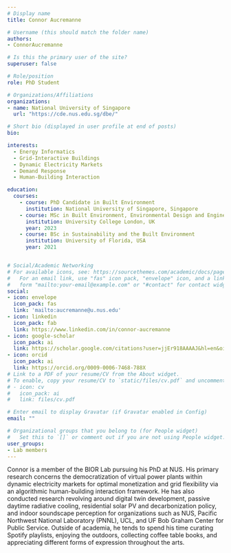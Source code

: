 ```yaml
---
# Display name
title: Connor Aucremanne

# Username (this should match the folder name)
authors:
- ConnorAucremanne

# Is this the primary user of the site?
superuser: false

# Role/position
role: PhD Student

# Organizations/Affiliations
organizations:
- name: National University of Singapore
  url: "https://cde.nus.edu.sg/dbe/"

# Short bio (displayed in user profile at end of posts)
bio:

interests:
  - Energy Informatics
  - Grid-Interactive Buildings
  - Dynamic Electricity Markets
  - Demand Response
  - Human-Building Interaction

education:
  courses:
    - course: PhD Candidate in Built Environment
      institution: National University of Singapore, Singapore
    - course: MSc in Built Environment, Environmental Design and Engineering
      institution: University College London, UK
      year: 2023
    - course: BSc in Sustainability and the Built Environment
      institution: University of Florida, USA
      year: 2021


# Social/Academic Networking
# For available icons, see: https://sourcethemes.com/academic/docs/page-builder/#icons
#   For an email link, use "fas" icon pack, "envelope" icon, and a link in the
#   form "mailto:your-email@example.com" or "#contact" for contact widget.
social:
- icon: envelope
  icon_pack: fas
  link: 'mailto:aucremanne@u.nus.edu'
- icon: linkedin
  icon_pack: fab
  link: https://www.linkedin.com/in/connor-aucremanne
- icon: google-scholar
  icon_pack: ai
  link: https://scholar.google.com/citations?user=jjEr918AAAAJ&hl=en&oi=ao
- icon: orcid
  icon_pack: ai
  link: https://orcid.org/0009-0006-7468-788X
# Link to a PDF of your resume/CV from the About widget.
# To enable, copy your resume/CV to `static/files/cv.pdf` and uncomment the lines below.
# - icon: cv
#   icon_pack: ai
#   link: files/cv.pdf

# Enter email to display Gravatar (if Gravatar enabled in Config)
email: ""

# Organizational groups that you belong to (for People widget)
#   Set this to `[]` or comment out if you are not using People widget.
user_groups:
- Lab members
---
```

Connor is a member of the BIOR Lab pursuing his PhD at NUS. His primary research concerns the democratization of virtual power plants within dynamic electricity markets for optimal monetization and grid flexibility via an algorithmic human-building interaction framework. He has also conducted research revolving around digital twin development, passive daytime radiative cooling, residential solar PV and decarbonization policy, and indoor soundscape perception for organizations such as NUS, Pacific Northwest National Laboratory (PNNL), UCL, and UF Bob Graham Center for Public Service. Outside of academia, he tends to spend his time curating Spotify playlists, enjoying the outdoors, collecting coffee table books, and appreciating different forms of expression throughout the arts.